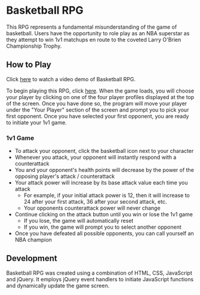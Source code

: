 # Basketball RPG

This RPG represents a fundamental misunderstanding of the game of basketball. Users have the opportunity to role play as an NBA superstar as they attempt to win 1v1 matchups en route to the coveted Larry O'Brien Championship Trophy. 

## How to Play

Click <a href = "https://youtu.be/a7NCHv9Lhsw">here</a> to watch a video demo of Basketball RPG.

To begin playing this RPG, click <a href = "https://lkanand.github.io/rpgGame">here</a>. When the game loads, you will choose your player by clicking on one of the four player profiles displayed at the top of the screen. Once you have done so, the program will move your player under the "Your Player" section of the screen and prompt you to pick your first opponent. Once you have selected your first opponent, you are ready to initiate your 1v1 game.

### 1v1 Game
* To attack your opponent, click the basketball icon next to your character
* Whenever you attack, your opponent will instantly respond with a counterattack 
* You and your opponent's health points will decrease by the power of the opposing player's attack / counterattack
* Your attack power will increase by its base attack value each time you attack
    * For example, if your initial attack power is 12, then it will increase to 24 after your first attack, 36 after your second attack, etc.
    * Your opponents counterattack power will never change
* Continue clicking on the attack button until you win or lose the 1v1 game
    * If you lose, the game will automatically reset 
    * If you win, the game will prompt you to select another opponent
* Once you have defeated all possible opponents, you can call yourself an NBA champion

## Development

Basketball RPG was created using a combination of HTML, CSS, JavaScript and jQuery. It employs jQuery event handlers to initiate JavaScript functions and dynamically update the game screen.   